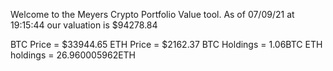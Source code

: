 Welcome to the Meyers Crypto Portfolio Value tool. 
As of 07/09/21 at 19:15:44 our valuation is $94278.84 

BTC Price = $33944.65
 ETH Price = $2162.37
BTC Holdings = 1.06BTC
 ETH holdings = 26.960005962ETH 
